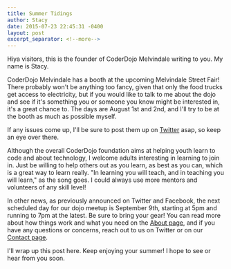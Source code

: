 ```yaml
---
title: Summer Tidings
author: Stacy
date: 2015-07-23 22:45:31 -0400
layout: post
excerpt_separator: <!--more-->
---
```


Hiya visitors, this is the founder of CoderDojo Melvindale writing to you. My name is Stacy.

CoderDojo Melvindale has a booth at the upcoming Melvindale Street Fair! There probably won't be anything too fancy, given that only the food trucks get access to electricity, but if you would like to talk to me about the dojo and see if it's something you or someone you know might be interested in, it's a great chance to. The days are August 1st and 2nd, and I'll try to be at the booth as much as possible myself.

If any issues come up, I'll be sure to post them up on <a href="http://twitter.com/MelCoderDojo" target="_blank">Twitter</a> asap, so keep an eye over there.
<!--more-->
Although the overall CoderDojo foundation aims at helping youth learn to code and about technology, I welcome adults interesting in learning to join in. Just be willing to help others out as you learn, as best as you can, which is a great way to learn really. "In learning you will teach, and in teaching you will learn," as the song goes. I could always use more mentors and volunteers of any skill level!

In other news, as previously announced on Twitter and Facebook, the next scheduled day for our dojo meetup is September 9th, starting at 5pm and running to 7pm at the latest. Be sure to bring your gear! You can read more about how things work and what you need on the <a href="http://melcoderdojo.com/about" target="_blank">About page</a>, and if you have any questions or concerns, reach out to us on Twitter or on our <a href="http://melcoderdojo.com/contact">Contact page</a>.

I'll wrap up this post here. Keep enjoying your summer! I hope to see or hear from you soon.